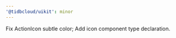 ```yaml
---
'@tidbcloud/uikit': minor
---
```


Fix ActionIcon subtle color; Add icon component type declaration.
